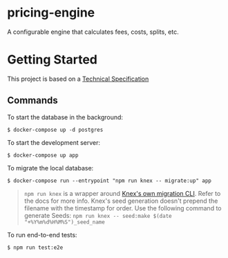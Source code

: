 # pricing-engine

A configurable engine that calculates fees, costs, splits, etc.

# Getting Started

This project is based on a [Technical Specification](https://docs.google.com/document/d/1TzijtRqkp6RUAMDczm5nTzGDuspBLJZnJa7U9sEK96g/)

## Commands

To start the database in the background:

```
$ docker-compose up -d postgres
```

To start the development server:

```
$ docker-compose up app
```

To migrate the local database:

```
$ docker-compose run --entrypoint "npm run knex -- migrate:up" app
```

> `npm run knex` is a wrapper around [Knex's own migration CLI](http://knexjs.org/#Installation-migrations). Refer to the docs for more info.
> Knex's seed generation doesn't prepend the filename with the timestamp for order. Use the following command to generate Seeds:
> `npm run knex -- seed:make $(date "+%Y%m%d%H%M%S")_seed_name`

To run end-to-end tests:

```
$ npm run test:e2e
```
